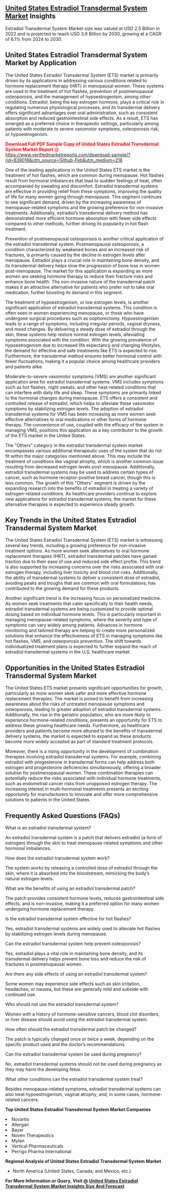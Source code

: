 <h2><a href="https://www.verifiedmarketreports.com/download-sample/?rid=839016&amp;utm_source=Github-Feb&amp;utm_medium=218" target="_blank">United States Estradiol Transdermal System Market</a> Insights</h2><p>Estradiol Transdermal System Market size was valued at USD 2.5 Billion in 2022 and is projected to reach USD 3.9 Billion by 2030, growing at a CAGR of 6.1% from 2024 to 2030.</p><p><h2>United States Estradiol Transdermal System Market by Application</h2> <p>The United States Estradiol Transdermal System (ETS) market is primarily driven by its applications in addressing various conditions related to hormone replacement therapy (HRT) in menopausal women. These systems are used in the treatment of hot flashes, prevention of postmenopausal osteoporosis, and the management of hypoestrogenism, among other conditions. Estradiol, being the key estrogen hormone, plays a critical role in regulating numerous physiological processes, and its transdermal delivery offers significant advantages over oral administration, such as consistent absorption and reduced gastrointestinal side effects. As a result, ETS has emerged as a preferred choice in therapeutic settings, particularly among patients with moderate to severe vasomotor symptoms, osteoporosis risk, or hypoestrogenism. <p><span class=""><span style="color: #ff0000;"><strong>Download Full PDF Sample Copy of United States Estradiol Transdermal System Market Report</strong> @ </span><a href="https://www.verifiedmarketreports.com/download-sample/?rid=839016&amp;utm_source=Github-Feb&amp;utm_medium=218" target="_blank">https://www.verifiedmarketreports.com/download-sample/?rid=839016&amp;utm_source=Github-Feb&amp;utm_medium=218</a></span></p> One of the leading applications in the United States ETS market is the treatment of hot flashes, which are common during menopause. Hot flashes result from hormonal imbalances that lead to sudden feelings of heat, often accompanied by sweating and discomfort. Estradiol transdermal systems are effective in providing relief from these symptoms, improving the quality of life for many women going through menopause. This segment continues to see significant demand, driven by the increasing awareness of menopause-related symptoms and the growing preference for non-invasive treatments. Additionally, estradiol’s transdermal delivery method has demonstrated more efficient hormone absorption with fewer side effects compared to other methods, further driving its popularity in hot flash treatment. <p>Prevention of postmenopausal osteoporosis is another critical application of the estradiol transdermal system. Postmenopausal osteoporosis, a condition characterized by weakened bones and an increased risk of fractures, is primarily caused by the decline in estrogen levels after menopause. Estradiol plays a crucial role in maintaining bone density, and its transdermal delivery helps slow the progression of bone loss in women post-menopause. The market for this application is expanding as more women are seeking hormone therapy to reduce their fracture risks and enhance bone health. The non-invasive nature of the transdermal patch makes it an attractive alternative for patients who prefer not to take oral medication, further boosting its demand in this segment.</p> <p>The treatment of hypoestrogenism, or low estrogen levels, is another significant application of estradiol transdermal systems. This condition is often seen in women experiencing menopause, or those who have undergone surgical procedures such as oophorectomy. Hypoestrogenism leads to a range of symptoms, including irregular periods, vaginal dryness, and mood changes. By delivering a steady dose of estradiol through the skin, these systems help restore normal estrogen levels, alleviating symptoms associated with the condition. With the growing prevalence of hypoestrogenism due to increased life expectancy and changing lifestyles, the demand for effective and safe treatments like ETS is expected to rise. Furthermore, the transdermal method ensures better hormonal control with fewer fluctuations, making it a popular choice among healthcare providers and patients alike.</p> <p>Moderate-to-severe vasomotor symptoms (VMS) are another significant application area for estradiol transdermal systems. VMS includes symptoms such as hot flashes, night sweats, and other heat-related conditions that can interfere with daily life and sleep. These symptoms are primarily linked to the hormonal changes during menopause. ETS offers a consistent and controlled release of estradiol, which helps to alleviate these vasomotor symptoms by stabilizing estrogen levels. The adoption of estradiol transdermal systems for VMS has been increasing as more women seek effective alternatives to oral medications or other forms of hormone therapy. The convenience of use, coupled with the efficacy of the system in managing VMS, positions this application as a key contributor to the growth of the ETS market in the United States.</p> <p>The "Others" category in the estradiol transdermal system market encompasses various additional therapeutic uses of the system that do not fit within the major categories mentioned above. This may include the treatment of conditions like vaginal atrophy, which is another common issue resulting from decreased estrogen levels post-menopause. Additionally, estradiol transdermal systems may be used to address certain types of cancer, such as hormone receptor-positive breast cancer, though this is less common. The growth of this "Others" segment is driven by the expanding research into the benefits of estradiol in treating a variety of estrogen-related conditions. As healthcare providers continue to explore new applications for estradiol transdermal systems, the market for these alternative therapies is expected to experience steady growth.</p> <h2>Key Trends in the United States Estradiol Transdermal System Market</h2> <p>The United States Estradiol Transdermal System (ETS) market is witnessing several key trends, including a growing preference for non-invasive treatment options. As more women seek alternatives to oral hormone replacement therapies (HRT), estradiol transdermal patches have gained traction due to their ease of use and reduced side effect profile. This trend is also supported by increasing concerns over the risks associated with oral estrogen therapy, including liver toxicity and blood clot risks. Additionally, the ability of transdermal systems to deliver a consistent dose of estradiol, avoiding peaks and troughs that are common with oral formulations, has contributed to the growing demand for these products. <p>Another significant trend is the increasing focus on personalized medicine. As women seek treatments that cater specifically to their health needs, estradiol transdermal systems are being customized to provide optimal dosing based on individual hormone levels. This is particularly important in managing menopause-related symptoms, where the severity and type of symptoms can vary widely among patients. Advances in hormone monitoring and tailored therapy are helping to create more personalized solutions that enhance the effectiveness of ETS in managing symptoms like hot flashes, VMS, and osteoporosis prevention. The shift towards individualized treatment plans is expected to further expand the reach of estradiol transdermal systems in the U.S. healthcare market.</p> <h2>Opportunities in the United States Estradiol Transdermal System Market</h2> <p>The United States ETS market presents significant opportunities for growth, particularly as more women seek safer and more effective hormone replacement therapies. The market is poised to benefit from increasing awareness about the risks of untreated menopause symptoms and osteoporosis, leading to greater adoption of estradiol transdermal systems. Additionally, the rise in the geriatric population, who are more likely to experience hormone-related conditions, presents an opportunity for ETS to address these growing healthcare needs. Furthermore, as healthcare providers and patients become more attuned to the benefits of transdermal delivery systems, the market is expected to expand as these products become more widely accepted as part of standard treatment protocols. <p>Moreover, there is a rising opportunity in the development of combination therapies involving estradiol transdermal systems. For example, combining estradiol with progesterone in transdermal forms can help address both estrogen and progesterone deficiencies simultaneously, offering a broader solution for postmenopausal women. These combination therapies can potentially reduce the risks associated with individual hormone treatments, such as endometrial cancer risks from unopposed estrogen therapy. The increasing interest in multi-hormonal treatments presents an exciting opportunity for manufacturers to innovate and offer more comprehensive solutions to patients in the United States.</p> <h2>Frequently Asked Questions (FAQs)</h2> <p>What is an estradiol transdermal system?</p> <p>An estradiol transdermal system is a patch that delivers estradiol (a form of estrogen) through the skin to treat menopause-related symptoms and other hormonal imbalances.</p> <p>How does the estradiol transdermal system work?</p> <p>The system works by releasing a controlled dose of estradiol through the skin, where it is absorbed into the bloodstream, mimicking the body’s natural estrogen levels.</p> <p>What are the benefits of using an estradiol transdermal patch?</p> <p>The patch provides consistent hormone levels, reduces gastrointestinal side effects, and is non-invasive, making it a preferred option for many women undergoing hormone replacement therapy.</p> <p>Is the estradiol transdermal system effective for hot flashes?</p> <p>Yes, estradiol transdermal systems are widely used to alleviate hot flashes by stabilizing estrogen levels during menopause.</p> <p>Can the estradiol transdermal system help prevent osteoporosis?</p> <p>Yes, estradiol plays a vital role in maintaining bone density, and its transdermal delivery helps prevent bone loss and reduce the risk of fractures in postmenopausal women.</p> <p>Are there any side effects of using an estradiol transdermal system?</p> <p>Some women may experience side effects such as skin irritation, headaches, or nausea, but these are generally mild and subside with continued use.</p> <p>Who should not use the estradiol transdermal system?</p> <p>Women with a history of hormone-sensitive cancers, blood clot disorders, or liver disease should avoid using the estradiol transdermal system.</p> <p>How often should the estradiol transdermal patch be changed?</p> <p>The patch is typically changed once or twice a week, depending on the specific product used and the doctor’s recommendations.</p> <p>Can the estradiol transdermal system be used during pregnancy?</p> <p>No, estradiol transdermal systems should not be used during pregnancy as they may harm the developing fetus.</p> <p>What other conditions can the estradiol transdermal system treat?</p> <p>Besides menopause-related symptoms, estradiol transdermal systems can also treat hypoestrogenism, vaginal atrophy, and, in some cases, hormone-related cancers.</p> </p><p><strong>Top United States Estradiol Transdermal System Market Companies</strong></p><div data-test-id=""><p><li>Novartis</li><li> Allergan</li><li> Bayer</li><li> Noven Therapeutics</li><li> Mylan</li><li> Vertical Pharmaceuticals</li><li> Perrigo Pharma International</li></p><div><strong>Regional Analysis of&nbsp;United States Estradiol Transdermal System Market</strong></div><ul><li dir="ltr"><p dir="ltr">North America&nbsp;(United States, Canada, and Mexico, etc.)</p></li></ul><p><strong>For More Information or Query, Visit @&nbsp;</strong><strong><a href="https://www.verifiedmarketreports.com/product/estradiol-transdermal-system-market/?utm_source=Github-Feb&amp;utm_medium=218" target="_blank">United States Estradiol Transdermal System Market Insights Size And Forecast</a></strong></p></div>
